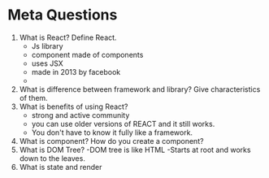 # Meta Questions

1. What is React? Define React.
   - Js library
   - component made of components
   - uses JSX
   - made in 2013 by facebook
   - 
2. What is difference between framework and library? Give characteristics of them. 
   <!-- Answer -->
3. What is benefits of using React?
    - strong and active community
    - you can use older versions of REACT and it still works.
    - You don't have to know it fully like a framework.  
4. What is component? How do you create a component?
   <!-- a -->
5. What is DOM Tree?
   -DOM tree is like HTML
   -Starts at root and works down to the leaves. 
6. What is state and render
   <!-- a -->